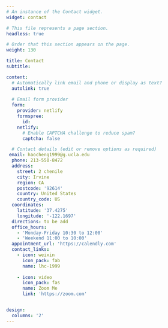 ```yaml
---
# An instance of the Contact widget.
widget: contact

# This file represents a page section.
headless: true

# Order that this section appears on the page.
weight: 130

title: Contact
subtitle:

content:
  # Automatically link email and phone or display as text?
  autolink: true
  
  # Email form provider
  form:
    provider: netlify
    formspree:
      id:
    netlify:
      # Enable CAPTCHA challenge to reduce spam?
      captcha: false

  # Contact details (edit or remove options as required)
 email: haocheng1999@g.ucla.edu
  phone: 213-550-8472
  address:
    street: 2 chenile
    city: Irvine
    region: CA
    postcode: '92614'
    country: United States
    country_code: US
  coordinates:
    latitude: '37.4275'
    longitude: '-122.1697'
  directions: to be add
  office_hours:
    - 'Monday-Friday 10:30 to 12:00'
    - 'Weekend 11:00 to 10:00'
  appointment_url: 'https://calendly.com'
  contact_links:
    - icon: weixin
      icon_pack: fab
      name: lhc-1999
      
    - icon: video
      icon_pack: fas
      name: Zoom Me
      link: 'https://zoom.com'


design:
  columns: '2'
---
```

